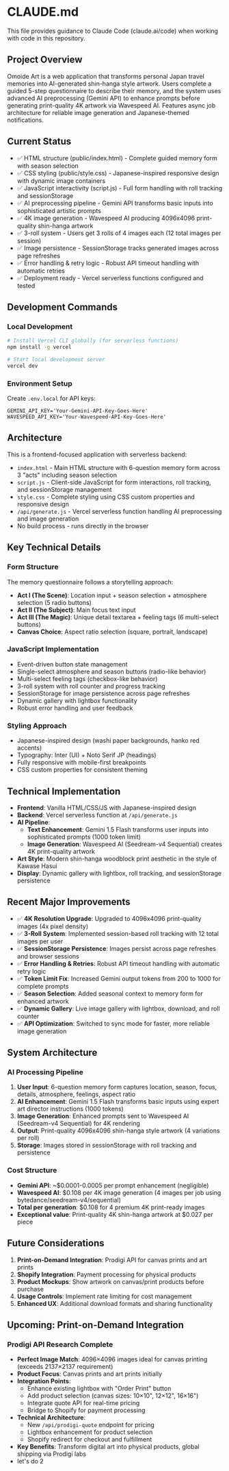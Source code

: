 # CLAUDE.md

This file provides guidance to Claude Code (claude.ai/code) when working with code in this repository.

## Project Overview

Omoide Art is a web application that transforms personal Japan travel memories into AI-generated shin-hanga style artwork. Users complete a guided 5-step questionnaire to describe their memory, and the system uses advanced AI preprocessing (Gemini API) to enhance prompts before generating print-quality 4K artwork via Wavespeed AI. Features async job architecture for reliable image generation and Japanese-themed notifications.

## Current Status
- ✅ HTML structure (public/index.html) - Complete guided memory form with season selection
- ✅ CSS styling (public/style.css) - Japanese-inspired responsive design with dynamic image containers
- ✅ JavaScript interactivity (script.js) - Full form handling with roll tracking and sessionStorage
- ✅ AI preprocessing pipeline - Gemini API transforms basic inputs into sophisticated artistic prompts
- ✅ 4K image generation - Wavespeed AI producing 4096x4096 print-quality shin-hanga artwork
- ✅ 3-roll system - Users get 3 rolls of 4 images each (12 total images per session)
- ✅ Image persistence - SessionStorage tracks generated images across page refreshes
- ✅ Error handling & retry logic - Robust API timeout handling with automatic retries
- ✅ Deployment ready - Vercel serverless functions configured and tested

## Development Commands

### Local Development
```bash
# Install Vercel CLI globally (for serverless functions)
npm install -g vercel

# Start local development server
vercel dev
```

### Environment Setup
Create `.env.local` for API keys:
```
GEMINI_API_KEY='Your-Gemini-API-Key-Goes-Here'
WAVESPEED_API_KEY='Your-Wavespeed-API-Key-Goes-Here'
```

## Architecture

This is a frontend-focused application with serverless backend:

- `index.html` - Main HTML structure with 6-question memory form across 3 "acts" including season selection
- `script.js` - Client-side JavaScript for form interactions, roll tracking, and sessionStorage management
- `style.css` - Complete styling using CSS custom properties and responsive design
- `/api/generate.js` - Vercel serverless function handling AI preprocessing and image generation
- No build process - runs directly in the browser

## Key Technical Details

### Form Structure
The memory questionnaire follows a storytelling approach:
- **Act I (The Scene)**: Location input + season selection + atmosphere selection (5 radio buttons)
- **Act II (The Subject)**: Main focus text input
- **Act III (The Magic)**: Unique detail textarea + feeling tags (6 multi-select buttons)
- **Canvas Choice**: Aspect ratio selection (square, portrait, landscape)

### JavaScript Implementation
- Event-driven button state management
- Single-select atmosphere and season buttons (radio-like behavior)
- Multi-select feeling tags (checkbox-like behavior)
- 3-roll system with roll counter and progress tracking
- SessionStorage for image persistence across page refreshes
- Dynamic gallery with lightbox functionality
- Robust error handling and user feedback

### Styling Approach
- Japanese-inspired design (washi paper backgrounds, hanko red accents)
- Typography: Inter (UI) + Noto Serif JP (headings)
- Fully responsive with mobile-first breakpoints
- CSS custom properties for consistent theming

## Technical Implementation
- **Frontend**: Vanilla HTML/CSS/JS with Japanese-inspired design
- **Backend**: Vercel serverless function at `/api/generate.js`
- **AI Pipeline**:
  - **Text Enhancement**: Gemini 1.5 Flash transforms user inputs into sophisticated prompts (1000 token limit)
  - **Image Generation**: Wavespeed AI (Seedream-v4 Sequential) creates 4K print-quality artwork
- **Art Style**: Modern shin-hanga woodblock print aesthetic in the style of Kawase Hasui
- **Display**: Dynamic gallery with lightbox, roll tracking, and sessionStorage persistence

## Recent Major Improvements
- ✅ **4K Resolution Upgrade**: Upgraded to 4096x4096 print-quality images (4x pixel density)
- ✅ **3-Roll System**: Implemented session-based roll tracking with 12 total images per user
- ✅ **SessionStorage Persistence**: Images persist across page refreshes and browser sessions
- ✅ **Error Handling & Retries**: Robust API timeout handling with automatic retry logic
- ✅ **Token Limit Fix**: Increased Gemini output tokens from 200 to 1000 for complete prompts
- ✅ **Season Selection**: Added seasonal context to memory form for enhanced artwork
- ✅ **Dynamic Gallery**: Live image gallery with lightbox, download, and roll counter
- ✅ **API Optimization**: Switched to sync mode for faster, more reliable image generation

## System Architecture

### AI Processing Pipeline
1. **User Input**: 6-question memory form captures location, season, focus, details, atmosphere, feelings, aspect ratio
2. **AI Enhancement**: Gemini 1.5 Flash transforms basic inputs using expert art director instructions (1000 tokens)
3. **Image Generation**: Enhanced prompts sent to Wavespeed AI (Seedream-v4 Sequential) for 4K rendering
4. **Output**: Print-quality 4096x4096 shin-hanga style artwork (4 variations per roll)
5. **Storage**: Images stored in sessionStorage with roll tracking and persistence

### Cost Structure
- **Gemini API**: ~$0.0001-0.0005 per prompt enhancement (negligible)
- **Wavespeed AI**: $0.108 per 4K image generation (4 images per job using bytedance/seedream-v4/sequential)
- **Total per generation**: $0.108 for 4 premium 4K print-ready images
- **Exceptional value**: Print-quality 4K shin-hanga artwork at $0.027 per piece

## Future Considerations
1. **Print-on-Demand Integration**: Prodigi API for canvas prints and art prints
2. **Shopify Integration**: Payment processing for physical products
3. **Product Mockups**: Show artwork on canvas/print products before purchase
4. **Usage Controls**: Implement rate limiting for cost management
5. **Enhanced UX**: Additional download formats and sharing functionality

## Upcoming: Print-on-Demand Integration

### Prodigi API Research Complete
- **Perfect Image Match**: 4096×4096 images ideal for canvas printing (exceeds 2137×2137 requirement)
- **Product Focus**: Canvas prints and art prints initially
- **Integration Points**:
  - Enhance existing lightbox with "Order Print" button
  - Add product selection (canvas sizes: 10×10", 12×12", 16×16")
  - Integrate quote API for real-time pricing
  - Bridge to Shopify for payment processing
- **Technical Architecture**:
  - New `/api/prodigi-quote` endpoint for pricing
  - Lightbox enhancement for product selection
  - Shopify redirect for checkout and fulfillment
- **Key Benefits**: Transform digital art into physical products, global shipping via Prodigi labs
- let's do 2